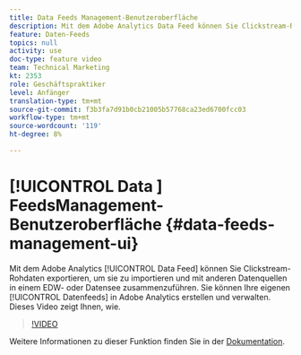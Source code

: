 ```yaml
---
title: Data Feeds Management-Benutzeroberfläche
description: Mit dem Adobe Analytics Data Feed können Sie Clickstream-Rohdaten exportieren, um sie zu importieren und mit anderen Datenquellen in einem EDW- oder Datensee zusammenzuführen. Sie können Ihre eigenen Data Feeds in Adobe Analytics erstellen und verwalten. Dieses Video zeigt Ihnen, wie.
feature: Daten-Feeds
topics: null
activity: use
doc-type: feature video
team: Technical Marketing
kt: 2353
role: Geschäftspraktiker
level: Anfänger
translation-type: tm+mt
source-git-commit: f3b3fa7d91b0cb21005b57768ca23ed6700fcc03
workflow-type: tm+mt
source-wordcount: '119'
ht-degree: 8%

---
```



# [!UICONTROL Data ] FeedsManagement-Benutzeroberfläche  {#data-feeds-management-ui}

Mit dem Adobe Analytics [!UICONTROL Data Feed] können Sie Clickstream-Rohdaten exportieren, um sie zu importieren und mit anderen Datenquellen in einem EDW- oder Datensee zusammenzuführen. Sie können Ihre eigenen [!UICONTROL Datenfeeds] in Adobe Analytics erstellen und verwalten. Dieses Video zeigt Ihnen, wie.

>[!VIDEO](https://video.tv.adobe.com/v/25452/?quality=12)

Weitere Informationen zu dieser Funktion finden Sie in der [Dokumentation](https://marketing.adobe.com/resources/help/en_US/reference/analytics-data-feed.html).
